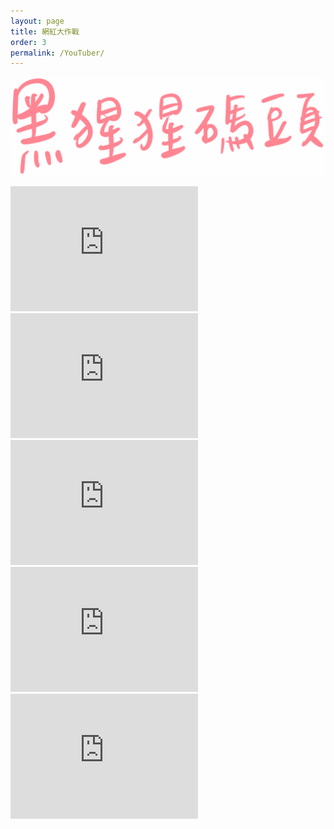 ```yaml
---
layout: page
title: 網紅大作戰
order: 3
permalink: /YouTuber/
---
```


![](../assets/images/黑猩猩碼頭20210722a.gif)

<div class="video-container">
    <iframe width="300" height="200" src="https://www.youtube.com/embed/oLC5syYiJdM" frameborder="0" allowfullscreen></iframe>
    <iframe width="300" height="200" src="https://www.youtube.com/embed/1KWjoK1f2s8" frameborder="0" allowfullscreen></iframe>
    <iframe width="300" height="200" src="https://www.youtube.com/embed/PiQ6t40GtAQ" frameborder="0" allowfullscreen></iframe>
    <iframe width="300" height="200" src="https://www.youtube.com/embed/XCO5ieHDWuY" frameborder="0" allowfullscreen></iframe>
    <iframe width="300" height="200" src="https://www.youtube.com/embed/SCQTKNENIbk" frameborder="0" allowfullscreen></iframe>
</div>
